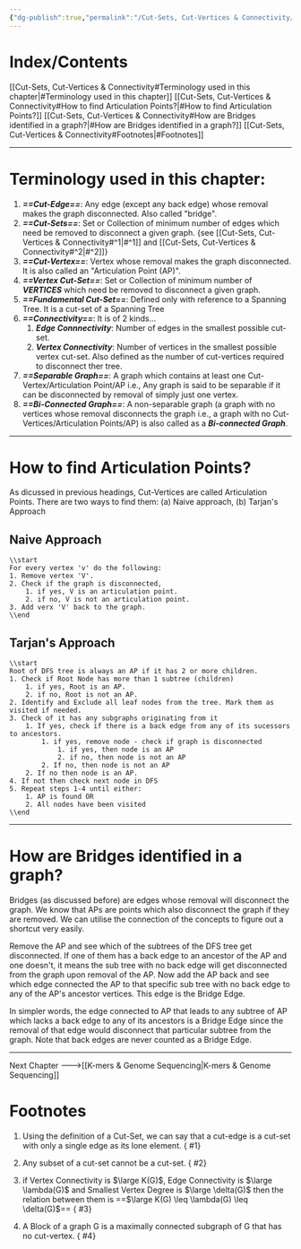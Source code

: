 ```yaml
---
{"dg-publish":true,"permalink":"/Cut-Sets, Cut-Vertices & Connectivity/","tags":["Academics"]}
---
```


# Index/Contents
[[Cut-Sets, Cut-Vertices & Connectivity#Terminology used in this chapter\|#Terminology used in this chapter]]
[[Cut-Sets, Cut-Vertices & Connectivity#How to find Articulation Points?\|#How to find Articulation Points?]]
[[Cut-Sets, Cut-Vertices & Connectivity#How are Bridges identified in a graph?\|#How are Bridges identified in a graph?]]
[[Cut-Sets, Cut-Vertices & Connectivity#Footnotes\|#Footnotes]]

-----
# Terminology used in this chapter:
1. ***==Cut-Edge==***: Any edge (except any back edge) whose removal makes the graph disconnected. Also called "bridge". 
2. ***==Cut-Sets==***: Set or Collection of minimum number of edges which need be removed to disconnect a given graph. {see [[Cut-Sets, Cut-Vertices & Connectivity#^1\|#^1]] and [[Cut-Sets, Cut-Vertices & Connectivity#^2\|#^2]]}
3. ***==Cut-Vertex==***: Vertex whose removal makes the graph disconnected. It is also called an "Articulation Point (AP)".
4. ***==Vertex Cut-Set==***: Set or Collection of minimum number of ***VERTICES*** which need be removed to disconnect a given graph.
5. ***==Fundamental Cut-Set==***: Defined only with reference to a Spanning Tree. It is a cut-set of a Spanning Tree
6. ***==Connectivity==***: It is of 2 kinds...
	1. ***Edge Connnectivity***: Number of edges in the smallest possible cut-set.
	2. ***Vertex Connectivity***: Number of vertices in the smallest possible vertex cut-set. Also defined as the number of cut-vertices required to disconnect ther tree.
7. ***==Separable Graph==***: A graph which contains at least one Cut-Vertex/Articulation Point/AP i.e., Any graph is said to be separable if it can be disconnected by removal of simply just one vertex.
8. ***==Bi-Connected Graph==***: A non-separable graph (a graph with no vertices whose removal disconnects the graph i.e., a graph with no Cut-Vertices/Articulation Points/AP) is also called as a ***Bi-connected Graph***.

---
# How to find Articulation Points?
As dicussed in previous headings, Cut-Vertices are called Articulation Points.
There are two ways to find them: (a) Naive approach, (b) Tarjan's Approach

## Naive Approach
```
\\start
For every vertex 'v' do the following:
1. Remove vertex 'V'.
2. Check if the graph is disconnected,
	1. if yes, V is an articulation point.
	2. if no, V is not an articulation point.
3. Add verx 'V' back to the graph.
\\end
```

## Tarjan's Approach
```
\\start
Root of DFS tree is always an AP if it has 2 or more children.
1. Check if Root Node has more than 1 subtree (children)
	1. if yes, Root is an AP.
	2. if no, Root is not an AP.
2. Identify and Exclude all leaf nodes from the tree. Mark them as visited if needed.
3. Check of it has any subgraphs originating from it
	1. If yes, check if there is a back edge from any of its sucessors to ancestors.
		1. if yes, remove node - check if graph is disconnected
			1. if yes, then node is an AP
			2. if no, then node is not an AP
		2. If no, then node is not an AP
	2. If no then node is an AP.
4. If not then check next node in DFS
5. Repeat steps 1-4 until either:
	1. AP is found OR
	2. All nodes have been visited
\\end
```

---
# How are Bridges identified in a graph?
Bridges (as discussed before) are edges whose removal will disconnect the graph.
We know that APs are points which also disconnect the graph if they are removed. We can utilise the connection of the concepts to figure out a shortcut very easily.

Remove the AP and see which of the subtrees of the DFS tree get disconnected. If one of them has a back edge to an ancestor of the AP and one doesn't, it means the sub tree with no back edge will get disconnected from the graph upon removal of the AP. Now add the AP back and see which edge connected the AP to that specific sub tree with no back edge to any of the AP's ancestor vertices. This edge is the Bridge Edge.

In simpler words, the edge connected to AP that leads to any subtree of AP which lacks a back edge to any of its ancestors is a Bridge Edge since the removal of that edge would disconnect that particular subtree from the graph. Note that back edges are never counted as a Bridge Edge.

---
Next Chapter --->[[K-mers & Genome Sequencing\|K-mers & Genome Sequencing]]
# Footnotes
1. Using the definition of a Cut-Set, we can say that a cut-edge is a cut-set with only a single edge as its lone element.
{ #1}

2. Any subset of a cut-set cannot be a cut-set.
{ #2}

3. if Vertex Connectivity is $\large K(G)$, Edge Connectivity is $\large \lambda(G)$ and Smallest Vertex Degree is $\large \delta(G)$ then the relation between them is ==$\large K(G) \leq \lambda(G) \leq \delta(G)$==
{ #3}

4. A Block of a graph G is a maximally connected subgraph of G that has no cut-vertex.
{ #4}


